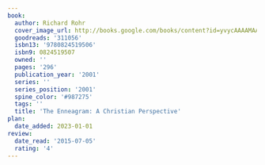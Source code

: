 ```yaml
---
book:
  author: Richard Rohr
  cover_image_url: http://books.google.com/books/content?id=yvycAAAAMAAJ&printsec=frontcover&img=1&zoom=1&source=gbs_api
  goodreads: '311056'
  isbn13: '9780824519506'
  isbn9: 0824519507
  owned: ''
  pages: '296'
  publication_year: '2001'
  series: ''
  series_position: '2001'
  spine_color: '#987275'
  tags: ''
  title: 'The Enneagram: A Christian Perspective'
plan:
  date_added: 2023-01-01
review:
  date_read: '2015-07-05'
  rating: '4'
---
```

